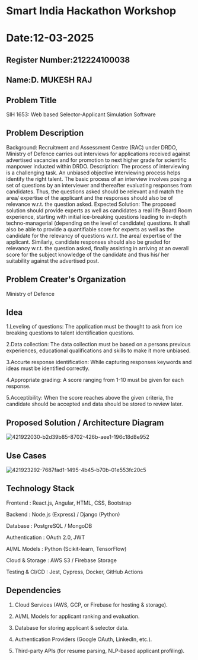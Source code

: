 # Smart India Hackathon Workshop
# Date:12-03-2025
## Register Number:212224100038
## Name:D. MUKESH RAJ
## Problem Title
SIH 1653: Web based Selector-Applicant Simulation Software
## Problem Description
Background: Recruitment and Assessment Centre (RAC) under DRDO, Ministry of Defence carries out interviews for applications received against advertised vacancies and for promotion to next higher grade for scientific manpower inducted within DRDO. Description: The process of interviewing is a challenging task. An unbiased objective interviewing process helps identify the right talent. The basic process of an interview involves posing a set of questions by an interviewer and thereafter evaluating responses from candidates. Thus, the questions asked should be relevant and match the area/ expertise of the applicant and the responses should also be of relevance w.r.t. the question asked. Expected Solution: The proposed solution should provide experts as well as candidates a real life Board Room experience, starting with initial ice-breaking questions leading to in-depth techno-managerial (depending on the level of candidate) questions. It shall also be able to provide a quantifiable score for experts as well as the candidate for the relevancy of questions w.r.t. the area/ expertise of the applicant. Similarly, candidate responses should also be graded for relevancy w.r.t. the question asked, finally assisting in arriving at an overall score for the subject knowledge of the candidate and thus his/ her suitability against the advertised post.

## Problem Creater's Organization
Ministry of Defence

## Idea
1.Leveling of questions: The application must be thought to ask from ice breaking questions to talent identification questions.

2.Data collection: The data collection must be based on a persons previous experiences, educational qualifications and skills to make it more unbiased.

3.Accurte response identification: While capturing responses keywords and ideas must be identified correctly.

4.Appropriate grading: A score ranging from 1-10 must be given for each response.

5.Acceptibility: When the score reaches above the given criteria, the candidate should be accepted and data should be stored to review later.

## Proposed Solution / Architecture Diagram
![421922030-b2d39b85-8702-426b-aee1-196c18d8e952](https://github.com/user-attachments/assets/c427f6e2-143c-42de-a135-106056fb08bd)


## Use Cases
![421923292-7687fad1-1495-4b45-b70b-01e553fc20c5](https://github.com/user-attachments/assets/8add2fec-8989-4bf2-a658-67f63a04993f)


## Technology Stack
Frontend : React.js, Angular, HTML, CSS, Bootstrap

Backend : Node.js (Express) / Django (Python)

Database : PostgreSQL / MongoDB

Authentication : OAuth 2.0, JWT

AI/ML Models : Python (Scikit-learn, TensorFlow)

Cloud & Storage : AWS S3 / Firebase Storage

Testing & CI/CD : Jest, Cypress, Docker, GitHub Actions

## Dependencies
1. Cloud Services (AWS, GCP, or Firebase for hosting & storage).

2. AI/ML Models for applicant ranking and evaluation.

3. Database for storing applicant & selector data.

4. Authentication Providers (Google OAuth, LinkedIn, etc.).

5. Third-party APIs (for resume parsing, NLP-based applicant profiling).

